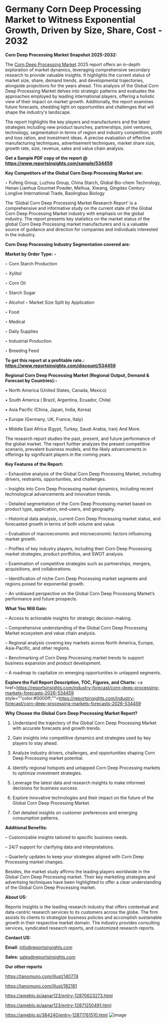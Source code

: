 # Germany Corn Deep Processing Market to Witness Exponential Growth, Driven by Size, Share, Cost - 2032

<strong>Corn Deep Processing Market Snapshot 2025-2032:</strong>

The <a href=https://www.reportsinsights.com/sample/534459>Corn Deep Processing Market</a> 2025 report offers an in-depth exploration of market dynamics, leveraging comprehensive secondary research to provide valuable insights. It highlights the current status of market size, share, demand trends, and developmental trajectories, alongside projections for the years ahead. This analysis of the Global Corn Deep Processing Market delves into strategic patterns and evaluates the approaches employed by leading international players, offering a holistic view of their impact on market growth. Additionally, the report examines future forecasts, shedding light on opportunities and challenges that will shape the industry's landscape.

The report highlights the key players and manufacturers and the latest strategies including new product launches, partnerships, joint ventures, technology, segmentation in terms of region and industry competition, profit and loss ration, and investment ideas. A precise evaluation of effective manufacturing techniques, advertisement techniques, market share size, growth rate, size, revenue, sales and value chain analysis.

<strong>Get a Sample PDF copy of the report @ <a href=https://www.reportsinsights.com/sample/534459 style=color:#0000ff;>https://www.reportsinsights.com/sample/534459</a></strong>

<strong>Key Competitors of the Global Corn Deep Processing Market are:</strong>

‣ Fufeng Group, Luzhou Group, China Starch, Global Bio-chem Technology, Henan Lianhua Gourmet Powder, Meihua, Xiwang, Qingdao Century Longlive International Trade, Baolingbao Biology

The ‘Global Corn Deep Processing Market Research Report’ is a comprehensive and informative study on the current state of the Global Corn Deep Processing Market industry with emphasis on the global industry. The report presents key statistics on the market status of the global Corn Deep Processing market manufacturers and is a valuable source of guidance and direction for companies and individuals interested in the industry.

<strong>Corn Deep Processing Industry Segmentation covered are:</strong>

<strong>Market by Order Type: </strong>
‣ 

‣ Corn Starch Production

‣ Xylitol

‣ Corn Oil

‣ Starch Sugar

‣ Alcohol
‣ Market Size Split by Application

‣ Food

‣ Medical

‣ Daily Supplies

‣ Industrial Production

‣ Breeding Feed

<strong>To get this report at a profitable rate.: <a href=https://www.reportsinsights.com/discount/534459 style=color:#0000ff;>https://www.reportsinsights.com/discount/534459</a></strong>

<strong>Regional Corn Deep Processing Market (Regional Output, Demand &amp; Forecast by Countries):-</strong>

• North America (United States, Canada, Mexico)

• South America ( Brazil, Argentina, Ecuador, Chile)

• Asia Pacific (China, Japan, India, Korea)

• Europe (Germany, UK, France, Italy)

• Middle East Africa (Egypt, Turkey, Saudi Arabia, Iran) And More.

The research report studies the past, present, and future performance of the global market. The report further analyzes the present competitive scenario, prevalent business models, and the likely advancements in offerings by significant players in the coming years.

<strong>Key Features of the Report:</strong>

– Exhaustive analysis of the Global Corn Deep Processing Market, including drivers, restraints, opportunities, and challenges.

– Insights into Corn Deep Processing market dynamics, including recent technological advancements and innovation trends.

– Detailed segmentation of the Corn Deep Processing market based on product type, application, end-users, and geography.

– Historical data analysis, current Corn Deep Processing market status, and forecasted growth in terms of both volume and value.

– Evaluation of macroeconomic and microeconomic factors influencing market growth.

– Profiles of key industry players, including their Corn Deep Processing market strategies, product portfolios, and SWOT analysis.

– Examination of competitive strategies such as partnerships, mergers, acquisitions, and collaborations.

– Identification of niche Corn Deep Processing market segments and regions poised for exponential growth.

– An unbiased perspective on the Global Corn Deep Processing Market’s performance and future prospects.

<strong>What You Will Gain:</strong>

– Access to actionable insights for strategic decision-making.

– Comprehensive understanding of the Global Corn Deep Processing Market ecosystem and value chain analysis.

– Regional analysis covering key markets across North America, Europe, Asia-Pacific, and other regions.

– Benchmarking of Corn Deep Processing market trends to support business expansion and product development.

– A roadmap to capitalize on emerging opportunities in untapped segments.

<strong>Explore the Full Report Description, TOC, Figures, and Charts:</strong>
<a href=https://reportsinsights.com/industry-forecast/corn-deep-processing-markets-forecasts-2026-534459 style=""color:#0000ff;"">https://reportsinsights.com/industry-forecast/corn-deep-processing-markets-forecasts-2026-534459</a>

<strong>Why Choose the Global Corn Deep Processing Market Report?</strong>

1. Understand the trajectory of the Global Corn Deep Processing Market with accurate forecasts and growth trends.

2. Gain insights into competitive dynamics and strategies used by key players to stay ahead.

3. Analyze industry drivers, challenges, and opportunities shaping Corn Deep Processing market potential.

4. Identify regional hotspots and untapped Corn Deep Processing markets to optimize investment strategies.

5. Leverage the latest data and research insights to make informed decisions for business success.

6. Explore innovative technologies and their impact on the future of the Global Corn Deep Processing Market.

7. Get detailed insights on customer preferences and emerging consumption patterns.

<strong>Additional Benefits:</strong>

– Customizable insights tailored to specific business needs.

– 24/7 support for clarifying data and interpretations.

– Quarterly updates to keep your strategies aligned with Corn Deep Processing market changes.

Besides, the market study affirms the leading players worldwide in the Global Corn Deep Processing market. Their key marketing strategies and advertising techniques have been highlighted to offer a clear understanding of the Global Corn Deep Processing market.

<strong><strong>About US</strong>:</strong>

Reports Insights is the leading research industry that offers contextual and data-centric research services to its customers across the globe. The firm assists its clients to strategize business policies and accomplish sustainable growth in their respective market domain. The industry provides consulting services, syndicated research reports, and customized research reports.

<strong>Contact US:</strong>

<p class=><b>Email:</b> <a href=mailto:info@reportsinsights.com>info@reportsinsights.com</a></p>
<p class=><b>Sales:</b> <a href=mailto:sales@reportsinsights.com>sales@reportsinsights.com</a></p>

<strong>Our other reports</strong>

<a href=https://tanomuno.com/illust/140774>https://tanomuno.com/illust/140774</a>

<a href=https://tanomuno.com/illust/182181>https://tanomuno.com/illust/182181</a>

<a href=https://ameblo.jp/aanar123/entry-12870623273.html>https://ameblo.jp/aanar123/entry-12870623273.html</a>

<a href=https://ameblo.jp/aanar123/entry-12871250491.html>https://ameblo.jp/aanar123/entry-12871250491.html</a>

<a href=https://ameblo.jp/384240/entry-12871761510.html>https://ameblo.jp/384240/entry-12871761510.html</a>
![image](https://github.com/user-attachments/assets/91c29711-4ad9-4a40-b998-afe075a900cd)
